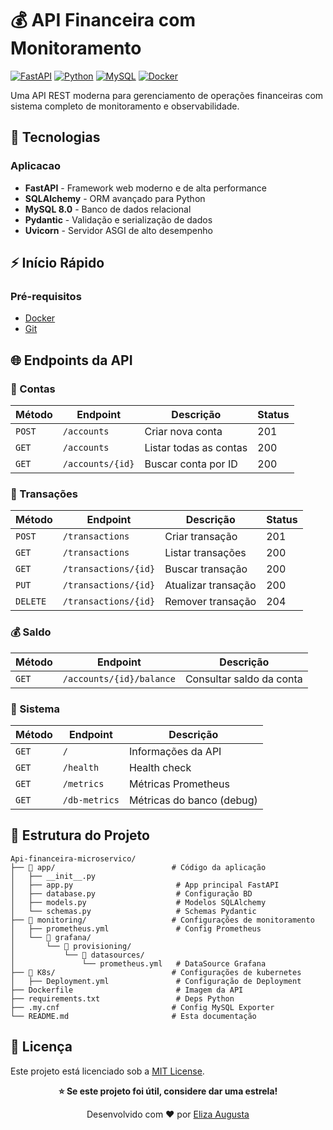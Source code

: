 # 💰 API Financeira com Monitoramento

[![FastAPI](https://img.shields.io/badge/FastAPI-005571?style=for-the-badge&logo=fastapi)](https://fastapi.tiangolo.com/)
[![Python](https://img.shields.io/badge/python-3.11+-blue.svg)](https://www.python.org/downloads/)
[![MySQL](https://img.shields.io/badge/mysql-8.0-blue.svg)](https://www.mysql.com/)
[![Docker](https://img.shields.io/badge/docker-%230db7ed.svg?style=for-the-badge&logo=docker&logoColor=white)](https://www.docker.com/)

Uma API REST moderna para gerenciamento de operações financeiras com sistema completo de monitoramento e observabilidade.

## 🚀 Tecnologias

### Aplicacao
- **FastAPI** - Framework web moderno e de alta performance
- **SQLAlchemy** - ORM avançado para Python
- **MySQL 8.0** - Banco de dados relacional
- **Pydantic** - Validação e serialização de dados
- **Uvicorn** - Servidor ASGI de alto desempenho

## ⚡ Início Rápido

### Pré-requisitos
- [Docker](https://docs.docker.com/get-docker/) 
- [Git](https://git-scm.com/)

## 🌐 Endpoints da API

### 🏦 Contas

| Método | Endpoint | Descrição | Status |
|--------|----------|-----------|---------|
| `POST` | `/accounts` | Criar nova conta | 201 |
| `GET` | `/accounts` | Listar todas as contas | 200 |
| `GET` | `/accounts/{id}` | Buscar conta por ID | 200 |

### 💸 Transações

| Método | Endpoint | Descrição | Status |
|--------|----------|-----------|---------|
| `POST` | `/transactions` | Criar transação | 201 |
| `GET` | `/transactions` | Listar transações | 200 |
| `GET` | `/transactions/{id}` | Buscar transação | 200 |
| `PUT` | `/transactions/{id}` | Atualizar transação | 200 |
| `DELETE` | `/transactions/{id}` | Remover transação | 204 |

### 💰 Saldo

| Método | Endpoint | Descrição |
|--------|----------|-----------|
| `GET` | `/accounts/{id}/balance` | Consultar saldo da conta |

### 🔧 Sistema

| Método | Endpoint | Descrição |
|--------|----------|-----------|
| `GET` | `/` | Informações da API |
| `GET` | `/health` | Health check |
| `GET` | `/metrics` | Métricas Prometheus |
| `GET` | `/db-metrics` | Métricas do banco (debug) |

## 📁 Estrutura do Projeto

```
Api-financeira-microservico/
├── 📁 app/                          # Código da aplicação
│   ├── __init__.py
│   ├── app.py                       # App principal FastAPI
│   ├── database.py                  # Configuração BD
│   ├── models.py                    # Modelos SQLAlchemy
│   └── schemas.py                   # Schemas Pydantic
├── 📁 monitoring/                   # Configurações de monitoramento
│   ├── prometheus.yml               # Config Prometheus
│   └── 📁 grafana/
│       └── 📁 provisioning/
│           └── 📁 datasources/
│               └── prometheus.yml   # DataSource Grafana
├── 📁 K8s/                          # Configurações de kubernetes
│   ├── Deployment.yml               # Configuração de Deployment
├── Dockerfile                       # Imagem da API
├── requirements.txt                 # Deps Python
├── .my.cnf                         # Config MySQL Exporter
└── README.md                       # Esta documentação
```

## 📝 Licença

Este projeto está licenciado sob a [MIT License](LICENSE).


<div align="center">

**⭐ Se este projeto foi útil, considere dar uma estrela!**

Desenvolvido com ❤️ por [Eliza Augusta](https://github.com/elizaaugusta4)

</div>
